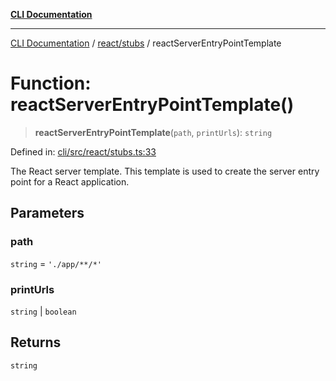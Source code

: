 [**CLI Documentation**](../../../README.md)

***

[CLI Documentation](../../../README.md) / [react/stubs](../README.md) / reactServerEntryPointTemplate

# Function: reactServerEntryPointTemplate()

> **reactServerEntryPointTemplate**(`path`, `printUrls`): `string`

Defined in: [cli/src/react/stubs.ts:33](https://github.com/stonemjs/cli/blob/f139573d7f6e29779d41fb031ed261bfcad59d09/src/react/stubs.ts#L33)

The React server template.
This template is used to create the server entry point for a React application.

## Parameters

### path

`string` = `'./app/**/*'`

### printUrls

`string` | `boolean`

## Returns

`string`
